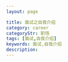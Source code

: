 ```yaml
---
layout: page

title: 面试之自我介绍
category: career
categoryStr: 职场
tags: [面试,自我介绍]
keywords: 面试,自我介绍
description:
---
```


